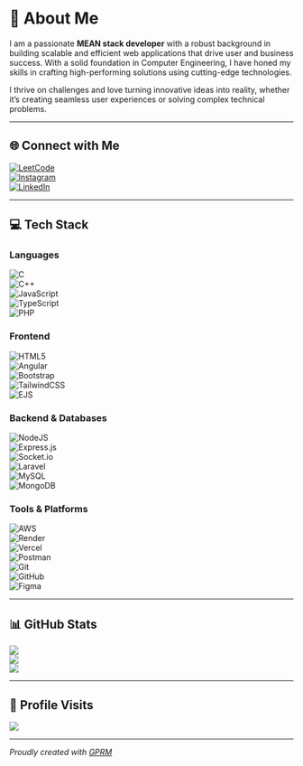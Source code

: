 # 💫 About Me  
I am a passionate **MEAN stack developer** with a robust background in building scalable and efficient web applications that drive user and business success. With a solid foundation in Computer Engineering, I have honed my skills in crafting high-performing solutions using cutting-edge technologies.  

I thrive on challenges and love turning innovative ideas into reality, whether it’s creating seamless user experiences or solving complex technical problems.  

---

## 🌐 Connect with Me  
[![LeetCode](https://img.shields.io/badge/LeetCode-%23FFA116.svg?style=for-the-badge&logo=leetcode&logoColor=white)](https://leetcode.com/u/shanu_shajahan/)  
[![Instagram](https://img.shields.io/badge/Instagram-%23E4405F.svg?logo=Instagram&logoColor=white)](https://www.instagram.com/____shxnu/)  
[![LinkedIn](https://img.shields.io/badge/LinkedIn-%230077B5.svg?logo=linkedin&logoColor=white)](https://linkedin.com/in/shanu-shajahan)  

---

## 💻 Tech Stack  
### Languages  
![C](https://img.shields.io/badge/c-%2300599C.svg?style=for-the-badge&logo=c&logoColor=white)  
![C++](https://img.shields.io/badge/c++-%2300599C.svg?style=for-the-badge&logo=c%2B%2B&logoColor=white)  
![JavaScript](https://img.shields.io/badge/javascript-%23323330.svg?style=for-the-badge&logo=javascript&logoColor=%23F7DF1E)  
![TypeScript](https://img.shields.io/badge/typescript-%23007ACC.svg?style=for-the-badge&logo=typescript&logoColor=white)  
![PHP](https://img.shields.io/badge/php-%23777BB4.svg?style=for-the-badge&logo=php&logoColor=white)  

### Frontend  
![HTML5](https://img.shields.io/badge/html5-%23E34F26.svg?style=for-the-badge&logo=html5&logoColor=white)  
![Angular](https://img.shields.io/badge/angular-%23DD0031.svg?style=for-the-badge&logo=angular&logoColor=white)  
![Bootstrap](https://img.shields.io/badge/bootstrap-%238511FA.svg?style=for-the-badge&logo=bootstrap&logoColor=white)  
![TailwindCSS](https://img.shields.io/badge/tailwindcss-%2338B2AC.svg?style=for-the-badge&logo=tailwind-css&logoColor=white)  
![EJS](https://img.shields.io/badge/ejs-%23B4CA65.svg?style=for-the-badge&logo=ejs&logoColor=black)  

### Backend & Databases  
![NodeJS](https://img.shields.io/badge/node.js-6DA55F?style=for-the-badge&logo=node.js&logoColor=white)  
![Express.js](https://img.shields.io/badge/express.js-%23404d59.svg?style=for-the-badge&logo=express&logoColor=%2361DAFB)  
![Socket.io](https://img.shields.io/badge/Socket.io-black?style=for-the-badge&logo=socket.io&badgeColor=010101)  
![Laravel](https://img.shields.io/badge/laravel-%23FF2D20.svg?style=for-the-badge&logo=laravel&logoColor=white)  
![MySQL](https://img.shields.io/badge/mysql-4479A1.svg?style=for-the-badge&logo=mysql&logoColor=white)  
![MongoDB](https://img.shields.io/badge/MongoDB-%234ea94b.svg?style=for-the-badge&logo=mongodb&logoColor=white)  

### Tools & Platforms  
![AWS](https://img.shields.io/badge/AWS-%23FF9900.svg?style=for-the-badge&logo=amazon-aws&logoColor=white)  
![Render](https://img.shields.io/badge/Render-%46E3B7.svg?style=for-the-badge&logo=render&logoColor=white)  
![Vercel](https://img.shields.io/badge/vercel-%23000000.svg?style=for-the-badge&logo=vercel&logoColor=white)  
![Postman](https://img.shields.io/badge/Postman-FF6C37?style=for-the-badge&logo=postman&logoColor=white)  
![Git](https://img.shields.io/badge/git-%23F05033.svg?style=for-the-badge&logo=git&logoColor=white)  
![GitHub](https://img.shields.io/badge/github-%23121011.svg?style=for-the-badge&logo=github&logoColor=white)  
![Figma](https://img.shields.io/badge/figma-%23F24E1E.svg?style=for-the-badge&logo=figma&logoColor=white)  

---

## 📊 GitHub Stats  
![](https://github-readme-stats.vercel.app/api?username=Shanushajahan707&theme=dark&hide_border=false&include_all_commits=false&count_private=false)  
![](https://github-readme-streak-stats.herokuapp.com/?user=Shanushajahan707&theme=dark&hide_border=false)  
![](https://github-readme-stats.vercel.app/api/top-langs/?username=Shanushajahan707&theme=dark&hide_border=false&include_all_commits=false&count_private=false&layout=compact)  

---

## 🧾 Profile Visits  
[![](https://visitcount.itsvg.in/api?id=Shanushajahan707&icon=0&color=0)](https://visitcount.itsvg.in)  

---

*Proudly created with [GPRM](https://gprm.itsvg.in)*  
